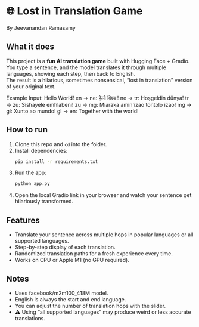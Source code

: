 # 🌐 Lost in Translation Game
By Jeevanandan Ramasamy

## What it does
This project is a **fun AI translation game** built with Hugging Face + Gradio.  
You type a sentence, and the model translates it through multiple languages, showing each step, then back to English.  
The result is a hilarious, sometimes nonsensical, “lost in translation” version of your original text.

Example Input: Hello World!
en → ne: हेलो विश्व !
ne → tr: Hoşgeldin dünya!
tr → zu: Sishayele emhlabeni!
zu → mg: Miaraka amin'izao tontolo izao!
mg → gl: Xunto ao mundo!
gl → en: Together with the world!  

## How to run
1. Clone this repo and `cd` into the folder.  
2. Install dependencies:  
   ```bash
   pip install -r requirements.txt
   ```
3. Run the app:
   ```bash
   python app.py
   ```
4. Open the local Gradio link in your browser and watch your sentence get hilariously transformed.

## Features
- Translate your sentence across multiple hops in popular languages or all supported languages.
- Step-by-step display of each translation.
- Randomized translation paths for a fresh experience every time.
- Works on CPU or Apple M1 (no GPU required).

## Notes
- Uses facebook/m2m100_418M model.
- English is always the start and end language.
- You can adjust the number of translation hops with the slider.
- ⚠️ Using “all supported languages” may produce weird or less accurate translations.
